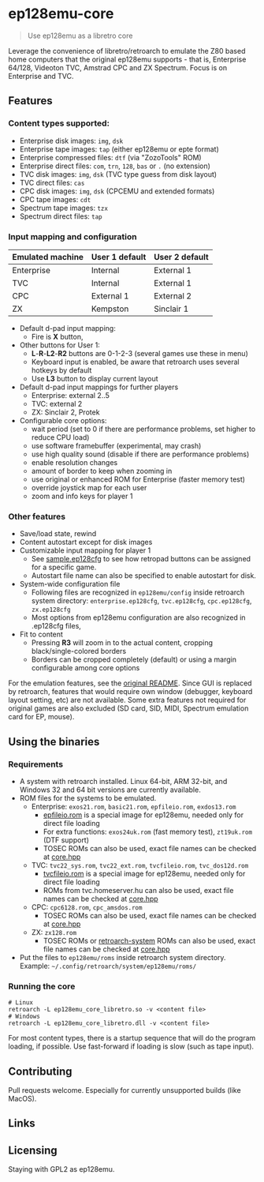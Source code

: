 # ep128emu-core
> Use ep128emu as a libretro core

Leverage the convenience of libretro/retroarch to emulate the Z80 based home 
computers that the original ep128emu supports - that is, Enterprise 64/128, 
Videoton TVC, Amstrad CPC and ZX Spectrum. Focus is on Enterprise and TVC.

## Features

### Content types supported:
* Enterprise disk images: `img`, `dsk`
* Enterprise tape images: `tap` (either ep128emu or epte format)
* Enterprise compressed files: `dtf` (via "ZozoTools" ROM)
* Enterprise direct files: `com`, `trn`, `128`, `bas` or `.` (no extension)
* TVC disk images: `img`, `dsk` (TVC type guess from disk layout)
* TVC direct files: `cas`
* CPC disk images: `img`, `dsk` (CPCEMU and extended formats)
* CPC tape images: `cdt`
* Spectrum tape images: `tzx`
* Spectrum direct files: `tap`

### Input mapping and configuration
| Emulated machine | User 1 default | User 2 default |
| ---------------- | ------ | ------ |
| Enterprise | Internal | External 1 |
| TVC  | Internal | External 1 |
| CPC  | External 1 | External 2 |
| ZX  | Kempston | Sinclair 1 |

* Default d-pad input mapping:
  * Fire is **X** button, 
* Other buttons for User 1:
  * **L**-**R**-**L2**-**R2** buttons are 0-1-2-3 (several games use these in menu)
  * Keyboard input is enabled, be aware that retroarch uses several hotkeys by default
  * Use **L3** button to display current layout
* Default d-pad input mappings for further players
  * Enterprise: external 2..5
  * TVC: external 2
  * ZX: Sinclair 2, Protek
* Configurable core options:
  * wait period (set to 0 if there are performance problems, set higher to reduce CPU load)
  * use software framebuffer (experimental, may crash)
  * use high quality sound (disable if there are performance problems)
  * enable resolution changes
  * amount of border to keep when zooming in
  * use original or enhanced ROM for Enterprise (faster memory test)
  * override joystick map for each user
  * zoom and info keys for player 1

### Other features
* Save/load state, rewind
* Content autostart except for disk images
* Customizable input mapping for player 1
  * See [sample.ep128cfg](core/sample.ep128cfg) to see how retropad buttons can be assigned for a specific game.
  * Autostart file name can also be specified to enable autostart for disk.
* System-wide configuration file
  * Following files are recognized in `ep128emu/config` inside retroarch system directory: `enterprise.ep128cfg`, `tvc.ep128cfg`, `cpc.ep128cfg`, `zx.ep128cfg`
  * Most options from ep128emu configuration are also recognized in .ep128cfg files,
* Fit to content
  * Pressing **R3** will zoom in to the actual content, cropping black/single-colored borders
  * Borders can be cropped completely (default) or using a margin configurable among core options

For the emulation features, see the [original README](README). Since GUI is replaced by retroarch, features that would require own window (debugger, keyboard layout setting, etc) are not available. Some extra features not required for original games are also excluded (SD card, SID, MIDI, Spectrum emulation card for EP, mouse).

## Using the binaries

### Requirements

* A system with retroarch installed. Linux 64-bit, ARM 32-bit, and Windows 32 and 64 bit versions are currently available.
* ROM files for the systems to be emulated.
  * Enterprise: `exos21.rom`, `basic21.rom`, `epfileio.rom`, `exdos13.rom`
    * [epfileio.rom](roms/epfileio.rom) is a special image for ep128emu, needed only for direct file loading
    * For extra functions: `exos24uk.rom` (fast memory test), `zt19uk.rom` (DTF support)
    * TOSEC ROMs can also be used, exact file names can be checked at [core.hpp](core/core.hpp)
  * TVC: `tvc22_sys.rom`, `tvc22_ext.rom`, `tvcfileio.rom`, `tvc_dos12d.rom`
    * [tvcfileio.rom](roms/tvcfileio.rom) is a special image for ep128emu, needed only for direct file loading
    * ROMs from tvc.homeserver.hu can also be used, exact file names can be checked at [core.hpp](core/core.hpp)
  * CPC: `cpc6128.rom`, `cpc_amsdos.rom`
    * TOSEC ROMs can also be used, exact file names can be checked at [core.hpp](core/core.hpp)
  * ZX: `zx128.rom`
    * TOSEC ROMs or [retroarch-system](https://github.com/Abdess/retroarch_system/tree/libretro/Sinclair%20-%20ZX%20Spectrum) ROMs can also be used, exact file names can be checked at [core.hpp](core/core.hpp)
* Put the files to `ep128emu/roms` inside retroarch system directory. Example: `~/.config/retroarch/system/ep128emu/roms/`

### Running the core
```shell
# Linux
retroarch -L ep128emu_core_libretro.so -v <content file>
# Windows
retroarch -L ep128emu_core_libretro.dll -v <content file>
```
For most content types, there is a startup sequence that will do the program loading, if possible. Use fast-forward if loading is slow (such as tape input).


## Contributing

Pull requests welcome. Especially for currently unsupported builds (like MacOS).

## Links


## Licensing

Staying with GPL2 as ep128emu.

